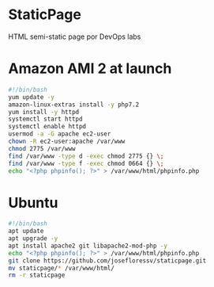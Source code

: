 # StaticPage
HTML semi-static page por DevOps labs

# Amazon AMI 2 at launch
```bash
#!/bin/bash
yum update -y
amazon-linux-extras install -y php7.2
yum install -y httpd
systemctl start httpd
systemctl enable httpd
usermod -a -G apache ec2-user
chown -R ec2-user:apache /var/www
chmod 2775 /var/www
find /var/www -type d -exec chmod 2775 {} \;
find /var/www -type f -exec chmod 0664 {} \;
echo "<?php phpinfo(); ?>" > /var/www/html/phpinfo.php
```

# Ubuntu
```bash
#!/bin/bash
apt update
apt upgrade -y
apt install apache2 git libapache2-mod-php -y
echo "<?php phpinfo(); ?>" > /var/www/html/phpinfo.php
git clone https://github.com/josefloressv/staticpage.git
mv staticpage/* /var/www/html/
rm -r staticpage
```
